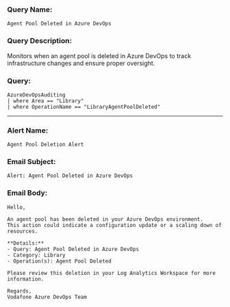 ### Query Name:  
`Agent Pool Deleted in Azure DevOps`

### Query Description:  
Monitors when an agent pool is deleted in Azure DevOps to track infrastructure changes and ensure proper oversight.

### Query:  
```kql
AzureDevOpsAuditing
| where Area == "Library"
| where OperationName == "LibraryAgentPoolDeleted"
```

---

### Alert Name:  
`Agent Pool Deletion Alert`

### Email Subject:  
`Alert: Agent Pool Deleted in Azure DevOps`

### Email Body:  
```
Hello,

An agent pool has been deleted in your Azure DevOps environment.  
This action could indicate a configuration update or a scaling down of resources.

**Details:**  
- Query: Agent Pool Deleted in Azure DevOps  
- Category: Library  
- Operation(s): Agent Pool Deleted

Please review this deletion in your Log Analytics Workspace for more information.

Regards,  
Vodafone Azure DevOps Team
```
